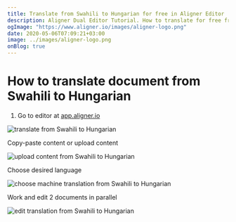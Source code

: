 ```yaml
---
title: Translate from Swahili to Hungarian for free in Aligner Editor
description: Aligner Dual Editor Tutorial. How to translate for free from Swahili to Hungarian. Aligner is multilingual document management platform. 
ogImage: "https://www.aligner.io/images/aligner-logo.png"
date: 2020-05-06T07:09:21+03:00
image: ../images/aligner-logo.png
onBlog: true
---
```


# How to translate document from Swahili to Hungarian

1. Go to editor at [app.aligner.io](https://app.aligner.io "Aligner App web page")

![translate from Swahili to Hungarian](../aligner-blank-editor.png "translate from Swahili to Hungarian")

Copy-paste content or upload content

![upload content from Swahili to Hungarian](../aligner-uploaded-document.png "upload content from Swahili to Hungarian")

Choose desired language

![choose machine translation from Swahili to Hungarian](../aligner-language-dropdown.png "choose machine translation from Swahili to Hungarian")

Work and edit 2 documents in parallel

![edit translation from Swahili to Hungarian](../aligner-double-sitded-editor.png "edit translation from Swahili to Hungarian")

